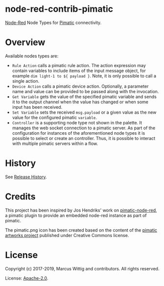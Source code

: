 # node-red-contrib-pimatic

[Node-Red](https://nodered.org/) Node Types for [Pimatic](https://pimatic.org/) connectivity. 

# Overview

Available nodes types are:

* `Rule Action` calls a pimatic rule action. The action expression may contain variables to include 
   items of the input message object, for example `dim light-1 to ${ payload }`. Note, it is only 
   possible to call a single action.
* `Device Action` calls a pimatic device action. Optionally, a parameter name and 
  value can be provided to be passed along with the invocation.
* `Get Variable` gets the value of the specified pimatic variable and sends it to the 
   output channel when the value has changed or when some input has been received.
* `Set Variable` sets the received `msg.payload` or a given value as the new value for
   the configured pimatic `variable`.
* `Controller` is a supporting node type not shown in the palette. It manages the web socket 
  connection to a pimatic server. As part of the configuration for instances of the 
  aforementioned node types it is possible to select or create an controller. Thus, it is possible to interact 
  with multiple pimatic servers within a flow.
  
# History

See [Release History](https://github.com/mwittig/node-red-contrib-pimatic/blob/master/HISTORY.md).

# Credits
 
 This project has been inspired by Jos Hendriks' work on 
 [pimatic-node-red](https://github.com/joshendriks/pimatic-node-red), a pimatic plugin to provide an embedded node-red
 instance as part of pimatic.
 
 The pimatic.png icon has been created based on the content of the
 [pimatic artworks project](https://github.com/pimatic/pimatic-artworks) published under Creative Commons license.

# License 

Copyright (c) 2017-2019, Marcus Wittig and contributors.
All rights reserved.

License: [Apache-2.0](https://github.com/mwittig/node-red-contrib-pimatic/blob/master/LICENSE).

